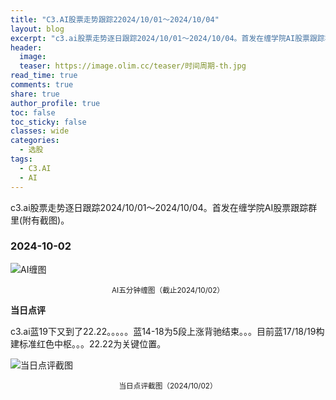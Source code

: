 ```yaml
---
title: "C3.AI股票走势跟踪22024/10/01～2024/10/04"
layout: blog
excerpt: "c3.ai股票走势逐日跟踪2024/10/01～2024/10/04。首发在缠学院AI股票跟踪群里(附有截图)。"
header:
  image: 
  teaser: https://image.olim.cc/teaser/时间周期-th.jpg
read_time: true
comments: true
share: true
author_profile: true
toc: false
toc_sticky: false
classes: wide
categories:
  - 选股
tags:
  - C3.AI
  - AI
---
```


c3.ai股票走势逐日跟踪2024/10/01～2024/10/04。首发在缠学院AI股票跟踪群里(附有截图)。

### 2024-10-02

![AI缠图](https://image.olim.cc/2024b/AI-20241002-m5-c.png)
<small><center>AI五分钟缠图（截止2024/10/02）</center></small>

**当日点评**

c3.ai蓝19下又到了22.22。。。。。蓝14-18为5段上涨背驰结束。。。目前蓝17/18/19构建标准红色中枢。。。22.22为关键位置。

![当日点评截图](https://image.olim.cc/2024b/AI-20241002-comments-1.jpg)
<small><center>当日点评截图（2024/10/02）</center></small>